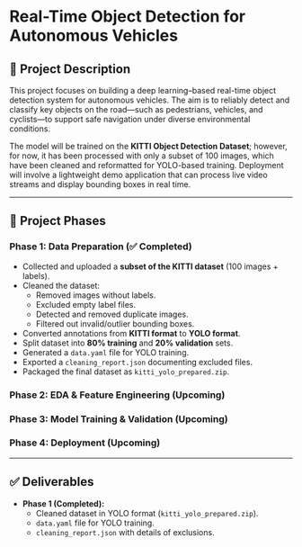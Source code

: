 # Real-Time Object Detection for Autonomous Vehicles  

## 📌 Project Description  
This project focuses on building a deep learning–based real-time object detection system for autonomous vehicles. The aim is to reliably detect and classify key objects on the road—such as pedestrians, vehicles, and cyclists—to support safe navigation under diverse environmental conditions.  

The model will be trained on the **KITTI Object Detection Dataset**; however, for now, it has been processed with only a subset of 100 images, which have been cleaned and reformatted for YOLO-based training. Deployment will involve a lightweight demo application that can process live video streams and display bounding boxes in real time.

---

## 🚀 Project Phases  

### **Phase 1: Data Preparation (✅ Completed)**  
- Collected and uploaded a **subset of the KITTI dataset** (100 images + labels).  
- Cleaned the dataset:  
  - Removed images without labels.  
  - Excluded empty label files.  
  - Detected and removed duplicate images.  
  - Filtered out invalid/outlier bounding boxes.  
- Converted annotations from **KITTI format** to **YOLO format**.  
- Split dataset into **80% training** and **20% validation** sets.  
- Generated a `data.yaml` file for YOLO training.  
- Exported a `cleaning_report.json` documenting excluded files.  
- Packaged the final dataset as `kitti_yolo_prepared.zip`.  

### **Phase 2: EDA & Feature Engineering (Upcoming)**  

### **Phase 3: Model Training & Validation (Upcoming)**  

### **Phase 4: Deployment (Upcoming)**  

---

## ✅ Deliverables  

- **Phase 1 (Completed):**  
  - Cleaned dataset in YOLO format (`kitti_yolo_prepared.zip`).  
  - `data.yaml` file for YOLO training.  
  - `cleaning_report.json` with details of exclusions.  
